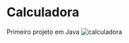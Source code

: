 # Calculadora
Primeiro projeto em Java
![calculadora](https://user-images.githubusercontent.com/108031249/195695740-b567630a-5cc3-407b-87d1-c05facef2d7e.png)

